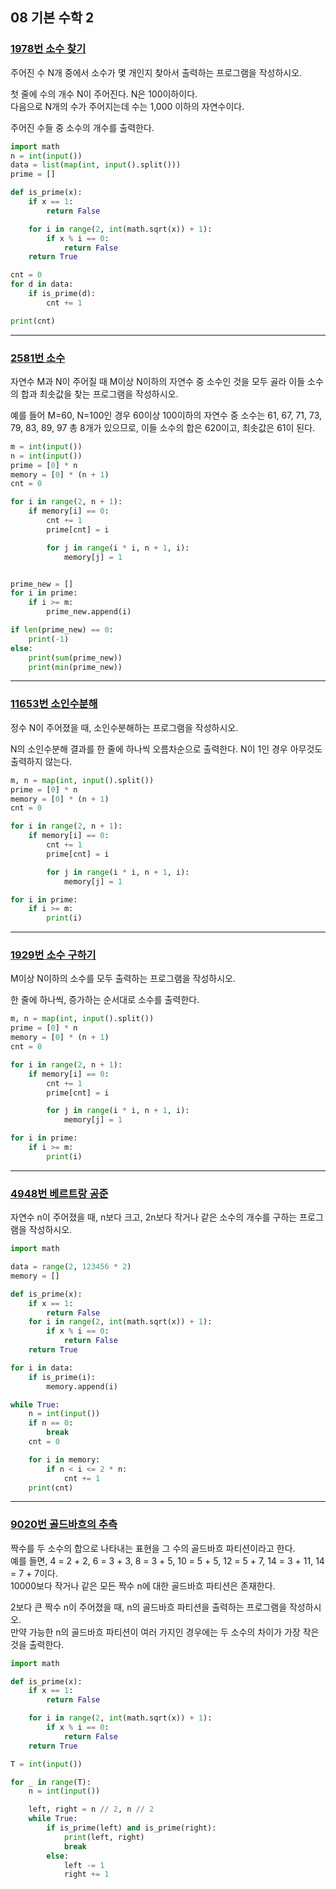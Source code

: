 ## 08 기본 수학 2

### [1978번 소수 찾기](https://boj.kr/1978)

주어진 수 N개 중에서 소수가 몇 개인지 찾아서 출력하는 프로그램을 작성하시오.

첫 줄에 수의 개수 N이 주어진다. N은 100이하이다.  
다음으로 N개의 수가 주어지는데 수는 1,000 이하의 자연수이다.

주어진 수들 중 소수의 개수를 출력한다.

```python
import math
n = int(input())
data = list(map(int, input().split()))
prime = []

def is_prime(x):
    if x == 1:
        return False

    for i in range(2, int(math.sqrt(x)) + 1):
        if x % i == 0:
            return False
    return True

cnt = 0
for d in data:
    if is_prime(d):
        cnt += 1

print(cnt)
```

---

### [2581번 소수](https://boj.kr/2581)

자연수 M과 N이 주어질 때 M이상 N이하의 자연수 중 소수인 것을 모두 골라 이들 소수의 합과 최솟값을 찾는 프로그램을 작성하시오.

예를 들어 M=60, N=100인 경우 60이상 100이하의 자연수 중 소수는 61, 67, 71, 73, 79, 83, 89, 97 총 8개가 있으므로, 이들 소수의 합은 620이고, 최솟값은 61이 된다.

```python
m = int(input())
n = int(input())
prime = [0] * n
memory = [0] * (n + 1)
cnt = 0

for i in range(2, n + 1):
    if memory[i] == 0:
        cnt += 1
        prime[cnt] = i

        for j in range(i * i, n + 1, i):
            memory[j] = 1


prime_new = []
for i in prime:
    if i >= m:
        prime_new.append(i)

if len(prime_new) == 0:
    print(-1)
else:
    print(sum(prime_new))
    print(min(prime_new))
```

---

### [11653번 소인수분해](https://boj.kr/11653)

정수 N이 주어졌을 때, 소인수분해하는 프로그램을 작성하시오.

N의 소인수분해 결과를 한 줄에 하나씩 오름차순으로 출력한다. N이 1인 경우 아무것도 출력하지 않는다.

```python
m, n = map(int, input().split())
prime = [0] * n
memory = [0] * (n + 1)
cnt = 0

for i in range(2, n + 1):
    if memory[i] == 0:
        cnt += 1
        prime[cnt] = i

        for j in range(i * i, n + 1, i):
            memory[j] = 1

for i in prime:
    if i >= m:
        print(i)
```

---

### [1929번 소수 구하기](https://boj.kr/1929)

M이상 N이하의 소수를 모두 출력하는 프로그램을 작성하시오.

한 줄에 하나씩, 증가하는 순서대로 소수를 출력한다.

```python
m, n = map(int, input().split())
prime = [0] * n
memory = [0] * (n + 1)
cnt = 0

for i in range(2, n + 1):
    if memory[i] == 0:
        cnt += 1
        prime[cnt] = i

        for j in range(i * i, n + 1, i):
            memory[j] = 1

for i in prime:
    if i >= m:
        print(i)
```

---

### [4948번 베르트랑 공준](https://boj.kr/4948)

자연수 n이 주어졌을 때, n보다 크고, 2n보다 작거나 같은 소수의 개수를 구하는 프로그램을 작성하시오.

```python
import math

data = range(2, 123456 * 2)
memory = []

def is_prime(x):
    if x == 1:
        return False
    for i in range(2, int(math.sqrt(x)) + 1):
        if x % i == 0:
            return False
    return True

for i in data:
    if is_prime(i):
        memory.append(i)

while True:
    n = int(input())
    if n == 0:
        break
    cnt = 0

    for i in memory:
        if n < i <= 2 * n:
            cnt += 1
    print(cnt)
```

---

### [9020번 골드바흐의 추측](https://boj.kr/9020)

짝수를 두 소수의 합으로 나타내는 표현을 그 수의 골드바흐 파티션이라고 한다.  
예를 들면, 4 = 2 + 2, 6 = 3 + 3, 8 = 3 + 5, 10 = 5 + 5, 12 = 5 + 7, 14 = 3 + 11, 14 = 7 + 7이다.  
10000보다 작거나 같은 모든 짝수 n에 대한 골드바흐 파티션은 존재한다.

2보다 큰 짝수 n이 주어졌을 때, n의 골드바흐 파티션을 출력하는 프로그램을 작성하시오.  
만약 가능한 n의 골드바흐 파티션이 여러 가지인 경우에는 두 소수의 차이가 가장 작은 것을 출력한다.

```python
import math

def is_prime(x):
    if x == 1:
        return False

    for i in range(2, int(math.sqrt(x)) + 1):
        if x % i == 0:
            return False
    return True

T = int(input())

for _ in range(T):
    n = int(input())

    left, right = n // 2, n // 2
    while True:
        if is_prime(left) and is_prime(right):
            print(left, right)
            break
        else:
            left -= 1
            right += 1
```
